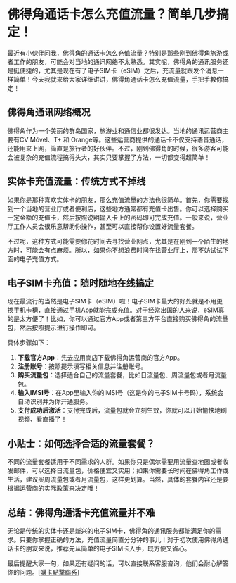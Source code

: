 # 佛得角通话卡怎么充值流量？简单几步搞定！

最近有小伙伴问我，佛得角的通话卡怎么充值流量？特别是那些刚到佛得角旅游或者工作的朋友，可能会对当地的通讯网络不太熟悉。其实呢，佛得角的通讯服务还是挺便捷的，尤其是现在有了电子SIM卡（eSIM）之后，充流量就跟发个消息一样简单！今天我就来给大家详细讲讲，佛得角通话卡怎么充值流量，手把手教你搞定！

## 佛得角通讯网络概况

佛得角作为一个美丽的群岛国家，旅游业和通信业都很发达。当地的通讯运营商主要有CV Móvel、T+ 和 Orange等。这些运营商提供的通话卡不仅支持语音通话，还能用来上网，简直是旅行者的好伙伴。不过，刚到佛得角的时候，很多游客可能会被复杂的充值流程搞得头大，其实只要掌握了方法，一切都变得超简单！

## 实体卡充值流量：传统方式不掉线

如果你是那种喜欢实体卡的朋友，那么充值流量的方法也很简单。首先，你需要找到一个当地的营业厅或者便利店，这些地方通常都有充值卡出售。你可以选择购买一定金额的充值卡，然后按照说明输入卡上的密码即可完成充值。一般来说，营业厅工作人员会很乐意帮助你操作，甚至可以直接帮你设置好流量套餐。

不过呢，这种方式可能需要你花时间去寻找营业网点，尤其是在刚到一个陌生的地方时，可能会有点麻烦。所以，如果你不想浪费时间在找营业厅上，那不妨试试下面的电子充值方式。

## 电子SIM卡充值：随时随地在线搞定

现在最流行的当然是电子SIM卡（eSIM）啦！电子SIM卡最大的好处就是不用更换手机卡槽，直接通过手机App就能完成充值。对于经常出国的人来说，eSIM真的是太方便了！比如，你可以通过官方App或者第三方平台直接购买佛得角的流量包，然后按照提示进行操作即可。

具体步骤如下：
1. **下载官方App**：先去应用商店下载佛得角运营商的官方App。
2. **注册账号**：按照提示填写相关信息并注册账号。
3. **购买流量包**：选择适合自己的流量套餐，比如日流量包、周流量包或者月流量包。
4. **输入IMSI号**：在App里输入你的IMSI号（这是你的电子SIM卡号码），系统会自动识别并为你开通服务。
5. **支付成功后激活**：支付完成后，流量包就会立刻生效，你就可以开始愉快地刷视频、看直播了！

## 小贴士：如何选择合适的流量套餐？

不同的流量套餐适用于不同需求的人群。如果你只是偶尔需要用流量查地图或者收发邮件，可以选择日流量包，价格便宜又实用；如果你需要长时间在佛得角工作或生活，建议买周流量包或者月流量包，这样更划算。当然，具体的套餐内容还是要根据运营商的实际政策来决定哦！

## 总结：佛得角通话卡充值流量并不难

无论是传统的实体卡还是新兴的电子SIM卡，佛得角的通讯服务都能满足你的需求。只要你掌握正确的方法，充值流量简直分分钟的事儿！对于初次使用佛得角通话卡的朋友来说，推荐先从简单的电子SIM卡入手，既方便又省心。

最后提醒大家一句，如果还有疑问的话，可以直接联系客服咨询，他们会耐心解答你的问题。[[購卡點擊聯系](https://t.me/s/esim1088)]